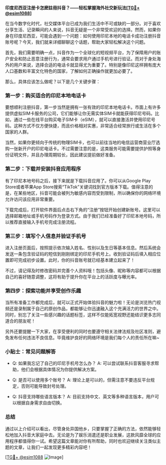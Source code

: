 **印度尼西亚注册卡怎麽註冊抖音？——轻松掌握海外社交新玩法[[TG💪+ @esim1088](https://t.me/s/esim1088)]**

在当今数字化时代，社交媒体平台已成为我们生活中不可或缺的一部分。对于喜欢分享生活、记录瞬间的人来说，抖音无疑是一个非常受欢迎的选择。然而，如果你身在印度尼西亚，可能会遇到一个问题：如何使用印尼本地的电话卡成功注册抖音账号呢？今天，我们就来详细聊聊这个话题，帮助大家轻松解决这个问题。

首先，我们需要明确一点，抖音作为一个全球化的短视频平台，为了保障用户的账户安全和防止恶意注册行为，通常会要求用户通过手机号进行验证。而对于身处海外的用户来说，选择合适的电话卡就显得尤为重要了。特别是像印尼这样拥有庞大人口基数和丰富文化特色的国家，了解如何正确操作就更加必要了。

那么，具体应该怎么做呢？以下是几个关键步骤：

### 第一步：购买适合的印尼本地电话卡

要想顺利注册抖音，第一步当然是拥有一张有效的印尼本地电话卡。市面上有许多提供虚拟SIM卡服务的公司，它们能够让你无需实体SIM卡就能获得印尼号码。比如，通过一些在线平台购买电子SIM卡（eSIM），就可以直接激活并使用印尼号码。这种方式不仅方便快捷，而且价格相对实惠，非常适合经常旅行或生活在多个国家的人群。

当然，如果你更倾向于传统的物理SIM卡，也可以前往当地的电信运营商营业厅选购一张新开户的印尼电话卡。不过需要注意的是，这类服务可能需要提供护照等身份证明文件，并且办理周期较长，因此建议提前做好准备。

### 第二步：下载并安装抖音应用程序

有了印尼本地号码之后，接下来就是下载抖音应用了。你可以从Google Play Store或者苹果App Store搜索“TikTok”关键词找到官方版本下载。值得注意的是，在某些地区，抖音可能会被列为敏感内容而受到限制，所以确保你的网络环境允许访问该应用非常重要。

下载完成后，打开软件界面后点击右下角的“注册”按钮开始创建新账号。这里可以选择邮箱地址或手机号码作为登录方式。由于我们已经准备好了印尼本地号码，所以推荐直接输入手机号完成注册流程。

### 第三步：填写个人信息并验证手机号

进入注册页面后，按照提示依次输入姓名、性别以及生日等基本信息。然后系统会发送一条包含验证码的短信到刚刚绑定的印尼手机号上。收到验证码后填入相应位置即可完成初步设置。此时，你的抖音账号就已经基本建立起来了！

不过，请记得及时修改密码并完善个人资料哦！包括头像、昵称等内容都可以根据自己的喜好随意调整，这将有助于提升你在平台上的活跃度与曝光率。

### 第四步：探索功能并享受创作乐趣

当所有准备工作都完成后，就可以正式开始体验抖音的魅力啦！无论是浏览热门视频还是录制属于自己的原创作品，都能够让你迅速融入这个充满活力的世界之中。同时，别忘了关注一些感兴趣的话题标签，这样不仅能拓宽视野还能结识更多志同道合的朋友呢！

另外还要提醒一下大家，在享受便利的同时也要遵守相关法律法规及社区准则，避免发布任何违法不良信息。毕竟维护良好的网络环境是我们每个人的责任所在嘛~

### 小贴士：常见问题解答

- Q: 如果我忘记了自己的印尼手机号怎么办？
   A: 可以尝试联系抖音客服寻求帮助，他们会根据具体情况为你提供解决方案。
   
- Q: 是否可以使用多个账号？
   A: 理论上是可以的，但需注意不要违反平台规定，否则可能导致封号处理。

- Q: 抖音支持哪些语言版本？
   A: 目前支持中文、英文等多种语言版本，用户可以根据自身需求自由切换。

### 总结

通过以上介绍可以看出，尽管身处异国他乡，只要掌握了正确的方法，依然能够轻松地加入抖音大家庭中去。无论是为了娱乐消遣还是职业发展，这款风靡全球的应用程序都值得你一试。希望这篇文章能对你有所帮助，同时也欢迎继续关注类似主题的文章，让我们一起发现更多精彩内容吧！

[[TG💪+ @esim1088](https://t.me/s/esim1088) ![Image](https://i.postimg.cc/4NQfJmqS/Snipaste-2025-05-13-00-14-12.png)]